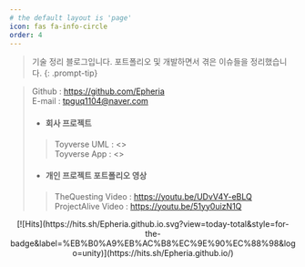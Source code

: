 ```yaml
---
# the default layout is 'page'
icon: fas fa-info-circle
order: 4
---
```


> 기술 정리 블로그입니다. 포트폴리오 및 개발하면서 겪은 이슈들을 정리했습니다.
{: .prompt-tip}

> Github : <https://github.com/Epheria>   
  E-mail : <tpguq1104@naver.com>   
  > * #### 회사 프로젝트   
  > > Toyverse UML : <>   
  > > Toyverse App : <>
  > * #### 개인 프로젝트 포트폴리오 영상    
  > > TheQuesting Video : <https://youtu.be/UDvV4Y-eBLQ>   
  > > ProjectAlive Video : <https://youtu.be/51yy0uizN1Q>   

<center>
[![Hits](https://hits.sh/Epheria.github.io.svg?view=today-total&style=for-the-badge&label=%EB%B0%A9%EB%AC%B8%EC%9E%90%EC%88%98&logo=unity)](https://hits.sh/Epheria.github.io/)
</center>